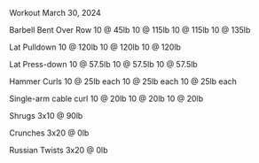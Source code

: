 Workout March 30, 2024

Barbell Bent Over Row
10 @ 45lb
10 @ 115lb
10 @ 115lb
10 @ 135lb

Lat Pulldown
10 @ 120lb
10 @ 120lb
10 @ 120lb

Lat Press-down
10 @ 57.5lb
10 @ 57.5lb
10 @ 57.5lb

Hammer Curls
10 @ 25lb each
10 @ 25lb each
10 @ 25lb each

Single-arm cable curl
10 @ 20lb
10 @ 20lb
10 @ 20lb

Shrugs
3x10 @ 90lb

Crunches
3x20 @ 0lb

Russian Twists
3x20 @ 0lb